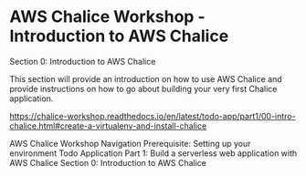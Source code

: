 # AWS Chalice Workshop - Introduction to AWS Chalice

Section 0: Introduction to AWS Chalice

This section will provide an introduction on how to use AWS Chalice and provide instructions on how to go about building your very first Chalice application.

https://chalice-workshop.readthedocs.io/en/latest/todo-app/part1/00-intro-chalice.html#create-a-virtualenv-and-install-chalice

AWS Chalice Workshop
Navigation
Prerequisite: Setting up your environment
Todo Application
Part 1: Build a serverless web application with AWS Chalice
Section 0: Introduction to AWS Chalice

